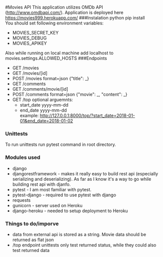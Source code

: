 #Movies API
This application utilizes OMDb API (http://www.omdbapi.com/). Application is deployed here https://movies999.herokuapp.com/
###Instalation
python pip install  
You should set following environment variables:
* MOVIES_SECRET_KEY
* MOVIES_DEBUG
* MOVIES_APIKEY  

Also while running on local machine add localhost to movies.settings.ALLOWED_HOSTS
###Endpoints
* GET /movies
* GET /movies/[id]
* POST /movies format=json {"title": _}
* GET /comments
* GET /comments/movie/[id]
* POST /comments format=json {"movie": _, "content": _}
* GET /top optional arguemnts:
    * start_date yyyy-mm-dd
    * end_date yyyy-mm-dd  
    example: http://127.0.0.1:8000/top/?start_date=2018-01-01&end_date=2018-01-02
### Unittests
To run unittests run pytest command in root directory.
### Modules used
* django
* djangorestframework - makes it really easy to build rest api (especially serializing and deserializing). As far as 
I know it's a way to go while building rest api with djanfo.
* pytest - I am most familiar with pytest.
* pytest-django - required to use pytest with django
* requests
* gunicorn - server used on Heroku
* django-heroku - needed to setup deployment to Heroku
### Things to do/imporve
* data from external api is stored as a string. Movie data should be returned as flat json
* /top endpoint unittests only test returned status, while they could also test returned data